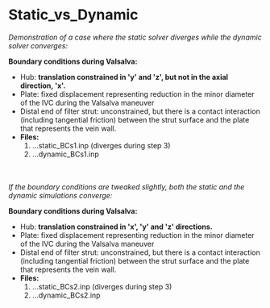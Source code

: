 # Static_vs_Dynamic

*Demonstration of a case where the static solver diverges while the dynamic solver converges:*

**Boundary conditions during Valsalva:**
  - Hub: **translation constrained in 'y' and 'z', but not in the axial direction, 'x'.**
  - Plate: fixed displacement representing reduction in the minor diameter of the IVC during the Valsalva maneuver
  - Distal end of filter strut: unconstrained, but there is a contact interaction (including tangential friction) between the strut surface and the plate that represents the vein wall.
  - **Files:**
    1. ...static_BCs1.inp (diverges during step 3) 
    2. ...dynamic_BCs1.inp 


<br><br>
*If the boundary conditions are tweaked slightly, both the static and the dynamic simulations converge:*

**Boundary conditions during Valsalva:**
  - Hub: **translation constrained in 'x', 'y' and 'z' directions.**
  - Plate: fixed displacement representing reduction in the minor diameter of the IVC during the Valsalva maneuver
  - Distal end of filter strut: unconstrained, but there is a contact interaction (including tangential friction) between the strut surface and the plate that represents the vein wall.
  - **Files:**
    1. ...static_BCs2.inp (diverges during step 3) 
    2. ...dynamic_BCs2.inp 
